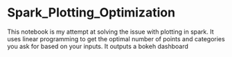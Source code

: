 # Spark_Plotting_Optimization
This notebook is my attempt at solving the issue with plotting in spark. It uses linear programming to get the optimal number of points and categories you ask for based on your inputs. It outputs a bokeh dashboard
